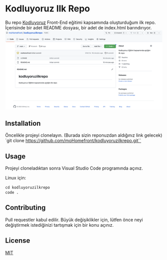 # Kodluyoruz Ilk Repo
Bu repo [Kodluyoruz](https://kodluyoruz.org) Front-End eğitimi kapsamında oluşturduğum ilk repo. İçerisinde bir adet README dosyası, bir adet de index.html barındırıyor.
![Ornek Resim](img/ornek_resim.png)

## Installation
Öncelikle projeyi clonelayın. (Burada sizin reponuzdan aldığınız link gelecek)
`git clone https://github.com/moHomefront/kodluyoruzilkrepo.git``

## Usage
Projeyi cloneladıktan sonra Visual Studio Code programında açınız.

Linux için:
```
cd kodluyoruzilkrepo
code .
```

## Contributing
Pull requestler kabul edilir. Büyük değişiklikler için, lütfen önce neyi değiştirmek istediğinizi tartışmak için bir konu açınız.

## License
[MIT](https://choosealicense.com/licenses/mit/)